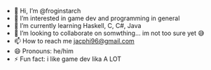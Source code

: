 - 👋 Hi, I’m @froginstarch
- 👀 I’m interested in game dev and programming in general
- 🌱 I’m currently learning Haskell, C, C#, Java
- 💞️ I’m looking to collaborate on somwthing... im not too sure yet 😅
- 📫 How to reach me jacphi96@gmail.com
- 😄 Pronouns: he/him
- ⚡ Fun fact: i like game dev lika A LOT

<!---
froginstarch/froginstarch is a ✨ special ✨ repository because its `README.md` (this file) appears on your GitHub profile.
You can click the Preview link to take a look at your changes.
--->
